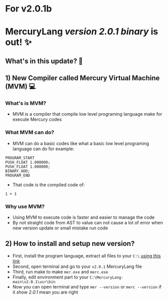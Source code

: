 # For v2.0.1b
# MercuryLang *version 2.0.1 binary* is out! ✨
## What's in this update? 👀

## 1) New Compiler called Mercury Virtual Machine (MVM) 💻
### What's is MVM? 
* MVM is a compiler that compile low level programing language make for execute Mercury codes 
### What MVM can do? 
* MVM can do a basic codes like what a basic low level programing language can do for example:
```mercury
PROGRAM_START
PUSH_FLOAT 1.000000;
PUSH_FLOAT 1.000000;
BINARY_ADD;
PROGRAM_END
```
* That code is the compiled code of:
``` mercury
1 + 1
```
### Why use MVM? 
* Using MVM to execute code is faster and easier to manage the code 
* By not straight code from AST to value can not cause a lot of error when new version update or small mistake run code 
## 2) How to install and setup new version?
* First, install the program language, extract all files to your ```C:\``` [using this link](https://github.com/dinhsonhai132/Mercury-Langluage/archive/refs/heads/main.zip)
* Second, open terminal and go to your ```v2.0.1``` MercuryLang file
* Third, run make to make ```mer.exe``` and ```merc.exe```
* Finally, edit environment part to your ```C:\MercuryLang-main\v2.0.1\usr\bin```
* Now you can open terminal and type ```mer --version``` or ```merc --version``` if it show *2.0.1* mean you are right
